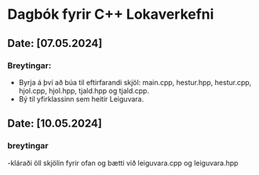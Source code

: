 # Dagbók fyrir C++ Lokaverkefni

## Date: [07.05.2024]

### Breytingar:
- Byrja á því að búa til eftirfarandi skjöl: main.cpp, hestur.hpp, hestur.cpp, hjol.cpp, hjol.hpp, tjald.hpp og tjald.cpp.
- Bý til yfirklassinn sem heitir Leiguvara.


## Date: [10.05.2024]
### breytingar
-kláraði öll skjölin fyrir ofan og bætti við leiguvara.cpp og leiguvara.hpp
